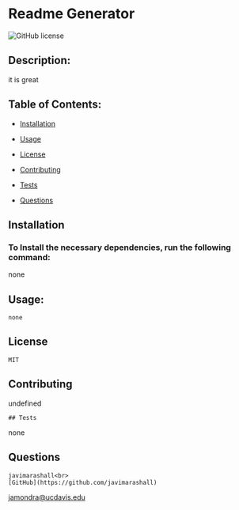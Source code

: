 # Readme Generator

![GitHub license](https://img.shields.io/badge/license-MIT-blue.svg)

## Description:
it is great

## Table of Contents:

* [Installation](#Installation)

* [Usage](#usage)

* [License](#License)

* [Contributing](#Contributing)

* [Tests](#tests)

* [Questions](#Questions)

## Installation
### To Install the necessary dependencies, run the following command:
none

## Usage:
```
none
```
## License
```
MIT
```
## Contributing
undefined
```
## Tests
```
none
## Questions
```
javimarashall<br>
[GitHub](https://github.com/javimarashall)
```
jamondra@ucdavis.edu


